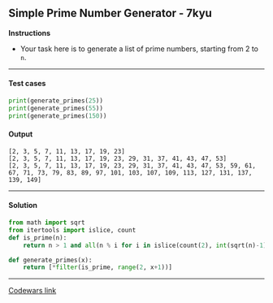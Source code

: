 ## Simple Prime Number Generator - 7kyu

**Instructions**

- Your task here is to generate a list of prime numbers, starting from 2 to `n`.

---

#### Test cases

```python
print(generate_primes(25))
print(generate_primes(55))
print(generate_primes(150))
```

#### Output

```
[2, 3, 5, 7, 11, 13, 17, 19, 23]
[2, 3, 5, 7, 11, 13, 17, 19, 23, 29, 31, 37, 41, 43, 47, 53]
[2, 3, 5, 7, 11, 13, 17, 19, 23, 29, 31, 37, 41, 43, 47, 53, 59, 61, 67, 71, 73, 79, 83, 89, 97, 101, 103, 107, 109, 113, 127, 131, 137, 139, 149]
```

---

#### Solution

```python
from math import sqrt
from itertools import islice, count
def is_prime(n):
    return n > 1 and all(n % i for i in islice(count(2), int(sqrt(n)-1)))

def generate_primes(x):
    return [*filter(is_prime, range(2, x+1))]
```

---

[Codewars link](https://www.codewars.com/kata/58fa5e33a6d84c1324000207)

